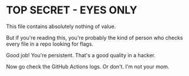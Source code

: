 # TOP SECRET - EYES ONLY

This file contains absolutely nothing of value. 

But if you're reading this, you're probably the kind of person who checks every file in a repo looking for flags. 

Good job! You're persistent. That's a good quality in a hacker.

Now go check the GitHub Actions logs. Or don't. I'm not your mom.
